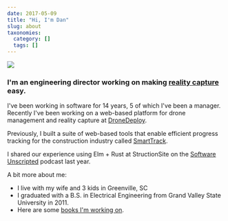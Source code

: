 ```yaml
---
date: 2017-05-09
title: "Hi, I'm Dan"
slug: about
taxonomies:
  category: []
  tags: []
---
```


<img class="portrait" src="/my-face-new.jpg"/>

### I'm an engineering director working on making [reality capture](https://www.dronedeploy.com/) easy.

I've been working in software for 14 years, 5 of which I've been a manager. Recently I've been working on a web-based platform for drone management and reality capture at [DroneDeploy](https://www.dronedeploy.com/).

Previously, I built a suite of web-based tools that enable efficient progress tracking for the construction industry called [SmartTrack](https://structionsite.com/products/smarttrack/).

 I shared our experience using Elm + Rust at StructionSite on the [Software Unscripted](https://open.spotify.com/episode/6cnAHvdCXedoHxG4w9pWOV) podcast last year.

A bit more about me:

- I live with my wife and 3 kids in Greenville, SC
- I graduated with a B.S. in Electrical Engineering from Grand Valley State University in 2011.
- Here are some [books I'm working on](/blog/book).
